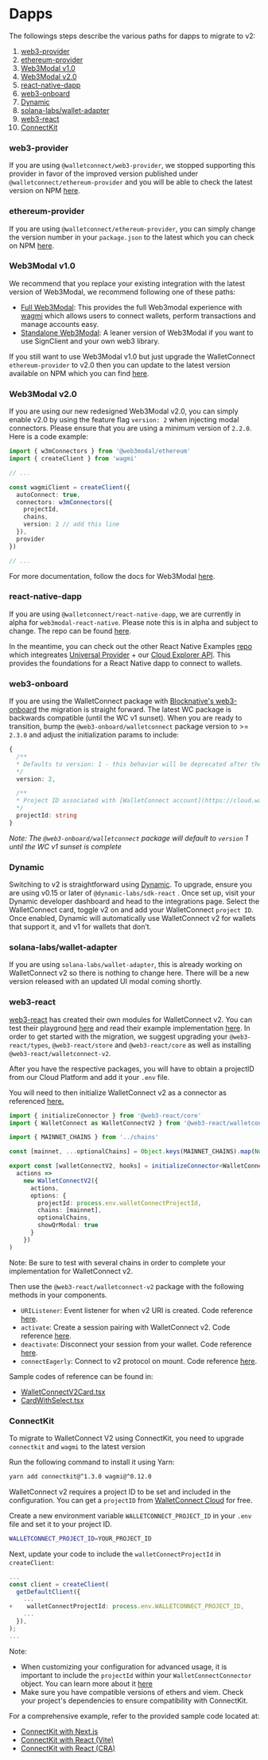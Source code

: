 # Dapps

The followings steps describe the various paths for dapps to migrate to v2:

1. [web3-provider](#web3-provider)
2. [ethereum-provider](#ethereum-provider)
3. [Web3Modal v1.0](#web3modal-v1.0)
4. [Web3Modal v2.0](#web3modal-v2.0)
5. [react-native-dapp](#react-native-dapp)
6. [web3-onboard](#web3-onboard)
7. [Dynamic](#dynamic)
8. [solana-labs/wallet-adapter](#solana-labs/wallet-adapter)
9. [web3-react](#web3-react)
10. [ConnectKit](#connectkit)

### web3-provider

If you are using `@walletconnect/web3-provider`, we stopped supporting this provider in favor of the improved version published under `@walletconnect/ethereum-provider` and you will be able to check the latest version on NPM [here](https://npmjs.com/package/@walletconnect/ethereum-provider).

### ethereum-provider

If you are using `@walletconnect/ethereum-provider`, you can simply change the version number in your `package.json` to the latest which you can check on NPM [here](https://npmjs.com/package/@walletconnect/ethereum-provider).

### Web3Modal v1.0

We recommend that you replace your existing integration with the latest version of Web3Modal, we recommend following one of these paths:

- [Full Web3Modal](https://docs.walletconnect.com/2.0/web3modal/about): This provides the full Web3modal experience with [wagmi](https://wagmi.sh/) which allows users to connect wallets, perform transactions and manage accounts easy.
- [Standalone Web3Modal](https://docs.walletconnect.com/2.0/web3modal/advanced/standalone/sign/about): A leaner version of Web3Modal if you want to use SignClient and your own web3 library.

If you still want to use Web3Modal v1.0 but just upgrade the WalletConnect `ethereum-provider` to v2.0 then you can update to the latest version available on NPM which you can find [here](https://npmjs.com/package/@walletconnect/ethereum-provider).

### Web3Modal v2.0

If you are using our new redesigned Web3Modal v2.0, you can simply enable v2.0 by using the feature flag `version: 2` when injecting modal connectors. Please ensure that you are using a minimum version of `2.2.0`. Here is a code example:

```typescript
import { w3mConnectors } from '@web3modal/ethereum'
import { createClient } from 'wagmi'

// ...

const wagmiClient = createClient({
  autoConnect: true,
  connectors: w3mConnectors({
    projectId,
    chains,
    version: 2 // add this line
  }),
  provider
})

// ...
```

For more documentation, follow the docs for Web3Modal [here](https://docs.walletconnect.com/2.0/web3modal/about).

### react-native-dapp

If you are using `@walletconnect/react-native-dapp`, we are currently in alpha for `web3modal-react-native`. Please note this is in alpha and subject to change. The repo can be found [here](https://github.com/WalletConnect/web3modal-react-native).

In the meantime, you can check out the other React Native Examples [repo](https://github.com/WalletConnect/react-native-examples/tree/main/dapps/v2Explorer) which integreates [Universal Provider](https://docs.walletconnect.com/2.0/web/providers/universal) + our [Cloud Explorer API](https://docs.walletconnect.com/2.0/cloud/explorer). This provides the foundations for a React Native dapp to connect to wallets.

### web3-onboard

If you are using the WalletConnect package with [Blocknative's web3-onboard](https://onboard.blocknative.com/docs/wallets/walletconnect#install) the migration is straight forward. The latest WC package is backwards compatible (until the WC v1 sunset).
When you are ready to transition, bump the `@web3-onboard/walletconnect` package version to >= `2.3.0` and adjust the initialization params to include:

```typescript
{
  /**
  * Defaults to version: 1 - this behavior will be deprecated after the WalletConnect v1 sunset
  */
  version: 2,

  /**
  * Project ID associated with [WalletConnect account](https://cloud.walletconnect.com)
  */
  projectId: string
}
```

_Note: The `@web3-onboard/walletconnect` package will default to `version` 1 until the WC v1 sunset is complete_

### Dynamic

Switching to v2 is straightforward using [Dynamic](https://www.dynamic.xyz/). To upgrade, ensure you are using v0.15 or later of `@dynamic-labs/sdk-react` . Once set up, visit your Dynamic developer dashboard and head to the integrations page. Select the WalletConnect card, toggle v2 on and add your WalletConnect `project ID`. Once enabled, Dynamic will automatically use WalletConnect v2 for wallets that support it, and v1 for wallets that don’t.

### solana-labs/wallet-adapter

If you are using `solana-labs/wallet-adapter`, this is already working on WalletConnect v2 so there is nothing to change here. There will be a new version released with an updated UI modal coming shortly.

### web3-react

[web3-react](https://github.com/Uniswap/web3-react) has created their own modules for WalletConnect v2. You can test their playground [here](https://web3-react-mu.vercel.app/) and read their example implementation [here](https://github.com/Uniswap/web3-react/blob/main/example/connectors/walletConnectV2.ts). In order to get started with the migration, we suggest upgrading your `@web3-react/types`, `@web3-react/store` and `@web3-react/core` as well as installing `@web3-react/walletconnect-v2`.

After you have the respective packages, you will have to obtain a projectID from our Cloud Platform and add it your `.env` file.

You will need to then initialize WalletConnect v2 as a connector as referenced [here.](https://github.com/Uniswap/web3-react/blob/main/example/components/connectorCards/WalletConnectV2Card.tsx)

```typescript
import { initializeConnector } from '@web3-react/core'
import { WalletConnect as WalletConnectV2 } from '@web3-react/walletconnect-v2'

import { MAINNET_CHAINS } from '../chains'

const [mainnet, ...optionalChains] = Object.keys(MAINNET_CHAINS).map(Number)

export const [walletConnectV2, hooks] = initializeConnector<WalletConnectV2>(
  actions =>
    new WalletConnectV2({
      actions,
      options: {
        projectId: process.env.walletConnectProjectId,
        chains: [mainnet],
        optionalChains,
        showQrModal: true
      }
    })
)
```

Note: Be sure to test with several chains in order to complete your implementation for WalletConnect v2.

Then use the `@web3-react/walletconnect-v2` package with the following methods in your components.

- `URIListener`: Event listener for when v2 URI is created. Code reference [here](https://github.com/Uniswap/web3-react/blob/3781fe453c88c7cd6a0fd12c77192ef17dd07619/example/components/connectorCards/WalletConnectV2Card.tsx#L26).
- `activate`: Create a session pairing with WalletConnect v2. Code reference [here](https://github.com/Uniswap/web3-react/blob/3781fe453c88c7cd6a0fd12c77192ef17dd07619/packages/walletconnect-v2/src/index.ts#L133).
- `deactivate`: Disconnect your session from your wallet. Code reference [here](https://github.com/Uniswap/web3-react/blob/3781fe453c88c7cd6a0fd12c77192ef17dd07619/packages/walletconnect-v2/src/index.ts#L171).
- `connectEagerly`: Connect to v2 protocol on mount. Code reference [here](https://github.com/Uniswap/web3-react/blob/3781fe453c88c7cd6a0fd12c77192ef17dd07619/packages/walletconnect-v2/src/index.ts#L113).

Sample codes of reference can be found in:

- [WalletConnectV2Card.tsx](https://github.com/Uniswap/web3-react/blob/main/example/components/connectorCards/WalletConnectV2Card.tsx)
- [CardWithSelect.tsx](https://github.com/Uniswap/web3-react/blob/main/example/components/ConnectWithSelect.tsx)

### ConnectKit

To migrate to WalletConnect V2 using ConnectKit, you need to upgrade `connectkit` and `wagmi` to the latest version

Run the following command to install it using Yarn:

```bash
yarn add connectkit@^1.3.0 wagmi@^0.12.0
```

WalletConnect v2 requires a project ID to be set and included in the configuration.
You can get a `projectID` from [WalletConnect Cloud](https://cloud.walletconnect.com/) for free.

Create a new environment variable `WALLETCONNECT_PROJECT_ID` in your `.env` file and set it to your project ID.

```bash
WALLETCONNECT_PROJECT_ID=YOUR_PROJECT_ID
```

Next, update your code to include the `walletConnectProjectId` in `createClient`:

```typescript
...
const client = createClient(
  getDefaultClient({
    ...
+    walletConnectProjectId: process.env.WALLETCONNECT_PROJECT_ID,
    ...
  }),
);
...
```

Note:

- When customizing your configuration for advanced usage, it is important to include the `projectId` within your `WalletConnectConnector` object. You can learn more about it [here](https://wagmi.sh/react/connectors/walletConnect#projectid)
- Make sure you have compatible versions of ethers and viem. Check your project's dependencies to ensure compatibility with ConnectKit.

For a comprehensive example, refer to the provided sample code located at:

- [ConnectKit with Next.js](https://github.com/family/connectkit/tree/main/examples/nextjs)
- [ConnectKit with React (Vite)](https://github.com/family/connectkit/tree/main/examples/vite)
- [ConnectKit with React (CRA)](https://github.com/family/connectkit/tree/main/examples/cra)
